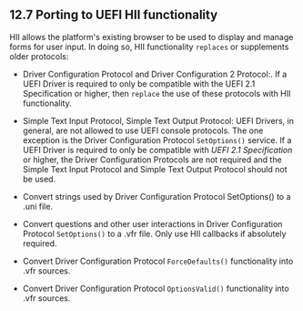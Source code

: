 <!--- @file
  12.7 Porting to UEFI HII functionality

  Copyright (c) 2012-2018, Intel Corporation. All rights reserved.<BR>

  Redistribution and use in source (original document form) and 'compiled'
  forms (converted to PDF, epub, HTML and other formats) with or without
  modification, are permitted provided that the following conditions are met:

  1) Redistributions of source code (original document form) must retain the
     above copyright notice, this list of conditions and the following
     disclaimer as the first lines of this file unmodified.

  2) Redistributions in compiled form (transformed to other DTDs, converted to
     PDF, epub, HTML and other formats) must reproduce the above copyright
     notice, this list of conditions and the following disclaimer in the
     documentation and/or other materials provided with the distribution.

  THIS DOCUMENTATION IS PROVIDED BY TIANOCORE PROJECT "AS IS" AND ANY EXPRESS OR
  IMPLIED WARRANTIES, INCLUDING, BUT NOT LIMITED TO, THE IMPLIED WARRANTIES OF
  MERCHANTABILITY AND FITNESS FOR A PARTICULAR PURPOSE ARE DISCLAIMED. IN NO
  EVENT SHALL TIANOCORE PROJECT  BE LIABLE FOR ANY DIRECT, INDIRECT, INCIDENTAL,
  SPECIAL, EXEMPLARY, OR CONSEQUENTIAL DAMAGES (INCLUDING, BUT NOT LIMITED TO,
  PROCUREMENT OF SUBSTITUTE GOODS OR SERVICES; LOSS OF USE, DATA, OR PROFITS;
  OR BUSINESS INTERRUPTION) HOWEVER CAUSED AND ON ANY THEORY OF LIABILITY,
  WHETHER IN CONTRACT, STRICT LIABILITY, OR TORT (INCLUDING NEGLIGENCE OR
  OTHERWISE) ARISING IN ANY WAY OUT OF THE USE OF THIS DOCUMENTATION, EVEN IF
  ADVISED OF THE POSSIBILITY OF SUCH DAMAGE.

-->

## 12.7 Porting to UEFI HII functionality

HII allows the platform's existing browser to be used to display and manage
forms for user input. In doing so, HII functionality `replaces` or supplements
older protocols:

* Driver Configuration Protocol and Driver Configuration 2 Protocol:. If a UEFI
  Driver is required to only be compatible with the UEFI 2.1 Specification or
  higher, then `replace` the use of these protocols with HII functionality.

* Simple Text Input Protocol, Simple Text Output Protocol: UEFI Drivers, in
  general, are not allowed to use UEFI console protocols. The one exception is
  the Driver Configuration Protocol `SetOptions()` service. If a UEFI Driver is
  required to only be compatible with _UEFI 2.1 Specification_ or higher, the
  Driver Configuration Protocols are not required and the Simple Text Input
  Protocol and Simple Text Output Protocol should not be used.

* Convert strings used by Driver Configuration Protocol SetOptions() to a .uni
  file.

* Convert questions and other user interactions in Driver Configuration
  Protocol `SetOptions()` to a .vfr file. Only use HII callbacks if absolutely
  required.

* Convert Driver Configuration Protocol `ForceDefaults()` functionality into
  .vfr sources.

* Convert Driver Configuration Protocol `OptionsValid()` functionality into
  .vfr sources.
